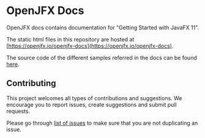 # OpenJFX Docs

OpenJFX docs contains documentation for "Getting Started with JavaFX 11".

The static html files in this repository are hosted at [https://openjfx.io/openjfx-docs](https://openjfx.io/openjfx-docs).

The source code of the different samples referred in the docs can be found [here](https://github.com/openjfx/samples).

## Contributing

This project welcomes all types of contributions and suggestions. 
We encourage you to report issues, create suggestions and submit pull requests.

Please go through [list of issues](https://github.com/openjfx/openjfx-docs/issues) to make sure that you are not duplicating an issue.
